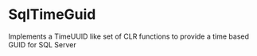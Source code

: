 SqlTimeGuid
===========

Implements a TimeUUID like set of CLR functions to provide a time based GUID for SQL Server
